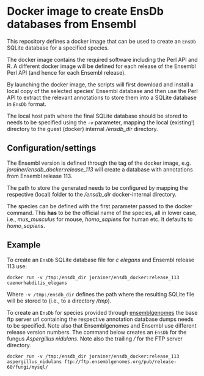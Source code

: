 # Docker image to create EnsDb databases from Ensembl

This repository defines a docker image that can be used to create an `EnsDb`
SQLite database for a specified species.

The docker image contains the required software including the Perl API and
R. A different docker image will be defined for each release of the Ensembl Perl
API (and hence for each Ensembl release).

By launching the docker image, the scripts will first download and install a
local copy of the selected species' Ensembl database and then use the Perl API
to extract the relevant annotations to store them into a SQLite database in
`EnsDb` format.

The local host path where the final SQLite database should be stored to needs to
be specified using the `-v` parameter, mapping the local (existing!) directory
to the guest (docker) internal */ensdb_dir* directory.

## Configuration/settings

The Ensembl version is defined through the tag of the docker image,
e.g. *jorainer/ensdb_docker:release_113* will create a database with annotations
from Ensembl release 113.

The path to store the generated needs to be configured by mapping the respective
(local) folder to the */ensdb_dir* docker-internal directory.

The species can be defined with the first parameter passed to the docker
command. This **has** to be the official name of the species, all in lower case,
i.e., *mus_musculus* for mouse, *homo_sapiens* for human etc. It defaults to
*homo_sapiens*.

## Example

To create an `EnsDb` SQLite database file for *c elegans* and Ensembl release
113 use:

```
docker run -v /tmp:/ensdb_dir jorainer/ensdb_docker:release_113 caenorhabditis_elegans
```

Where `-v /tmp:/ensdb_dir` defines the path where the resulting SQLite file will
be stored to (i.e., to a directory */tmp*).

To create an `EnsDb` for species provided through
[ensemblgenomes](https://ensemblgenomes.org/) the base ftp server url containing
the respective annotation database dumps needs to be specified. Note also that
Ensemblgenomes and Ensembl use different release version numbers. The command
below creates an `EnsDb` for the fungus *Aspergillus nidulans*. Note also the
trailing */* for the FTP server directory.

```
docker run -v /tmp:/ensdb_dir jorainer/ensdb_docker:release_113
aspergillus_nidulans ftp://ftp.ensemblgenomes.org/pub/release-60/fungi/mysql/
```
